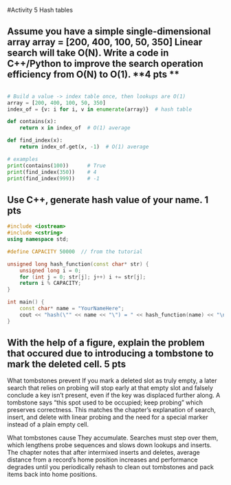 #Activity 5 Hash tables

## Assume you have a simple single-dimensional array array = [200, 400, 100, 50, 350] Linear search will take O(N). Write a code in C++/Python to improve the search operation efficiency from O(N) to O(1). **4 pts **

```python

# Build a value -> index table once, then lookups are O(1)
array = [200, 400, 100, 50, 350]
index_of = {v: i for i, v in enumerate(array)}  # hash table

def contains(x):
    return x in index_of  # O(1) average

def find_index(x):
    return index_of.get(x, -1)  # O(1) average

# examples
print(contains(100))      # True
print(find_index(350))    # 4
print(find_index(999))    # -1

```

## Use C++, generate hash value of your name. 1 pts

```C++
#include <iostream>
#include <cstring>
using namespace std;

#define CAPACITY 50000  // from the tutorial

unsigned long hash_function(const char* str) {
    unsigned long i = 0;
    for (int j = 0; str[j]; j++) i += str[j];
    return i % CAPACITY;
}

int main() {
    const char* name = "YourNameHere";
    cout << "hash(\"" << name << "\") = " << hash_function(name) << "\n";
}

```

## With the help of a figure, explain the problem that occured due to introducing a tombstone to mark the deleted cell. 5 pts

What tombstones prevent
If you mark a deleted slot as truly empty, a later search that relies on probing will stop early at that empty slot and falsely conclude a key isn’t present, even if the key was displaced further along. A tombstone says “this spot used to be occupied; keep probing” which preserves correctness. This matches the chapter’s explanation of search, insert, and delete with linear probing and the need for a special marker instead of a plain empty cell.

What tombstones cause
They accumulate. Searches must step over them, which lengthens probe sequences and slows down lookups and inserts. The chapter notes that after intermixed inserts and deletes, average distance from a record’s home position increases and performance degrades until you periodically rehash to clean out tombstones and pack items back into home positions.
